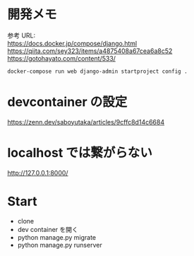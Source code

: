 # 開発メモ

参考 URL:  
https://docs.docker.jp/compose/django.html  
https://qiita.com/sey323/items/a4875408a67cea6a8c52  
https://gotohayato.com/content/533/

```bash
docker-compose run web django-admin startproject config .
```

# devcontainer の設定

https://zenn.dev/saboyutaka/articles/9cffc8d14c6684

# localhost では繋がらない

http://127.0.0.1:8000/

# Start

- clone
- dev container を開く
- python manage.py migrate
- python manage.py runserver